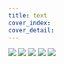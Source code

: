 ```yaml
---
title: text
cover_index: 
cover_detail: 
---
```


![](/mistys/images/pdf31.png)
![](/mistys/images/pdf32.png)
![](/mistys/images/pdf33.png)
![](/mistys/images/pdf34.png)
![](/mistys/images/pdf35.png)